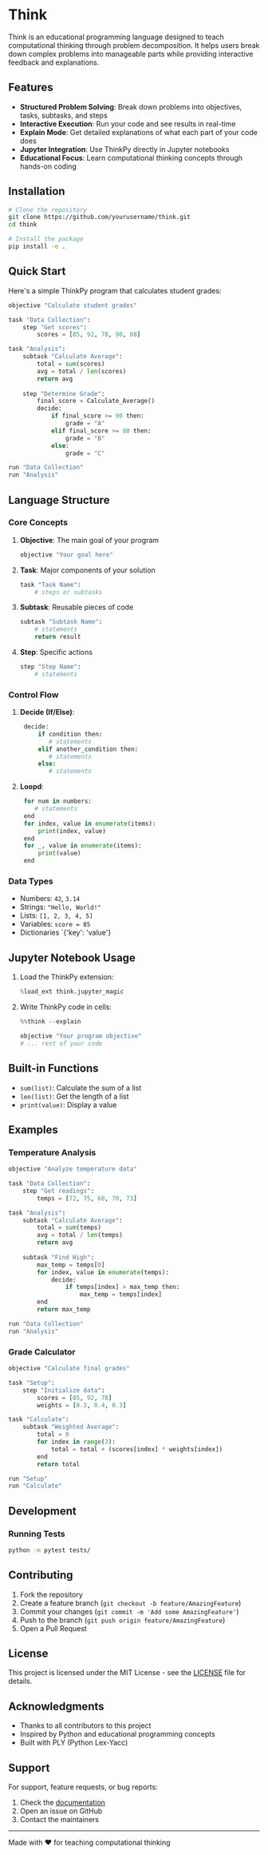 # Think

Think is an educational programming language designed to teach computational thinking through problem decomposition. It helps users break down complex problems into manageable parts while providing interactive feedback and explanations.

## Features

- **Structured Problem Solving**: Break down problems into objectives, tasks, subtasks, and steps
- **Interactive Execution**: Run your code and see results in real-time
- **Explain Mode**: Get detailed explanations of what each part of your code does
- **Jupyter Integration**: Use ThinkPy directly in Jupyter notebooks
- **Educational Focus**: Learn computational thinking concepts through hands-on coding

## Installation

```bash
# Clone the repository
git clone https://github.com/yourusername/think.git
cd think

# Install the package
pip install -e .
```

## Quick Start

Here's a simple ThinkPy program that calculates student grades:

```python
objective "Calculate student grades"

task "Data Collection":
    step "Get scores":
        scores = [85, 92, 78, 90, 88]

task "Analysis":
    subtask "Calculate Average":
        total = sum(scores)
        avg = total / len(scores)
        return avg
    
    step "Determine Grade":
        final_score = Calculate_Average()
        decide:
            if final_score >= 90 then:
                grade = "A"
            elif final_score >= 80 then:
                grade = "B"
            else:
                grade = "C"

run "Data Collection"
run "Analysis"
```

## Language Structure

### Core Concepts

1. **Objective**: The main goal of your program
   ```python
   objective "Your goal here"
   ```

2. **Task**: Major components of your solution
   ```python
   task "Task Name":
       # steps or subtasks
   ```

3. **Subtask**: Reusable pieces of code
   ```python
   subtask "Subtask Name":
       # statements
       return result
   ```

4. **Step**: Specific actions
   ```python
   step "Step Name":
       # statements
   ```

### Control Flow

1. **Decide (If/Else)**:
   ```python
    decide:
        if condition then:
           # statements
        elif another_condition then:
           # statements
        else:
           # statements
   ```

2. **Loopd**:
   ```python
    for num in numbers:
       # statements
    end
    for index, value in enumerate(items):
        print(index, value)
    end
    for _, value in enumerate(items):
        print(value)
    end
   ```

### Data Types

- Numbers: `42`, `3.14`
- Strings: `"Hello, World!"`
- Lists: `[1, 2, 3, 4, 5]`
- Variables: `score = 85`
- Dictionaries `{'key': 'value'}

## Jupyter Notebook Usage

1. Load the ThinkPy extension:
   ```python
   %load_ext think.jupyter_magic
   ```

2. Write ThinkPy code in cells:
   ```python
   %%think --explain
   
   objective "Your program objective"
   # ... rest of your code
   ```

## Built-in Functions

- `sum(list)`: Calculate the sum of a list
- `len(list)`: Get the length of a list
- `print(value)`: Display a value

## Examples

### Temperature Analysis
```python
objective "Analyze temperature data"

task "Data Collection":
    step "Get readings":
        temps = [72, 75, 68, 70, 73]

task "Analysis":
    subtask "Calculate Average":
        total = sum(temps)
        avg = total / len(temps)
        return avg
    
    subtask "Find High":
        max_temp = temps[0]
        for index, value in enumerate(temps):
            decide:
                if temps[index] > max_temp then:
                    max_temp = temps[index]
        end
        return max_temp

run "Data Collection"
run "Analysis"
```

### Grade Calculator
```python
objective "Calculate final grades"

task "Setup":
    step "Initialize data":
        scores = [85, 92, 78]
        weights = [0.3, 0.4, 0.3]

task "Calculate":
    subtask "Weighted Average":
        total = 0
        for index in range(3):
            total = total + (scores[index] * weights[index])
        end
        return total

run "Setup"
run "Calculate"
```

## Development

### Running Tests
```bash
python -m pytest tests/
```

## Contributing

1. Fork the repository
2. Create a feature branch (`git checkout -b feature/AmazingFeature`)
3. Commit your changes (`git commit -m 'Add some AmazingFeature'`)
4. Push to the branch (`git push origin feature/AmazingFeature`)
5. Open a Pull Request

## License

This project is licensed under the MIT License - see the [LICENSE](LICENSE) file for details.

## Acknowledgments

- Thanks to all contributors to this project
- Inspired by Python and educational programming concepts
- Built with PLY (Python Lex-Yacc)

## Support

For support, feature requests, or bug reports:
1. Check the [documentation](https://think-lang.readthedocs.io/)
2. Open an issue on GitHub
3. Contact the maintainers

---

Made with ❤️ for teaching computational thinking
